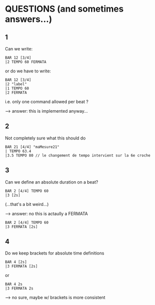 # QUESTIONS (and sometimes answers...)

## 1

Can we write:

```
BAR 12 [3/4]
|2 TEMPO 60 FERMATA
```

or do we have to write:

```
BAR 12 [3/4] 
|2 "label"
|1 TEMPO 60 
|2 FERMATA
```

i.e. only one command allowed per beat ?

--> answer: this is implemented anyway...

## 2

Not completely sure what this should do

```
BAR 21 [4/4] "maMesure21"
| TEMPO 63.4
|3.5 TEMPO 80 // le changement de tempo intervient sur la 6e croche
```

## 3

Can we define an absolute duration on a beat?

```
BAR 2 [4/4] TEMPO 60
|3 [2s]
```

(...that's a bit weird...)

--> answer: no this is actaully a FERMATA

```
BAR 2 [4/4] TEMPO 60
|3 FERMATA [2s]
```

## 4

Do we keep brackets for absolute time definitions

```
BAR 4 [2s]
|3 FERMATA [2s]
```

or 

```
BAR 4 2s
|3 FERMATA 2s
```

--> no sure, maybe w/ brackets is more consistent
